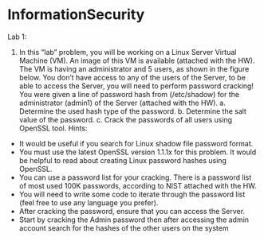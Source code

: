 # InformationSecurity

Lab 1:
1. In this “lab” problem, you will be working on a Linux Server Virtual Machine (VM). An image of this VM is available (attached with the HW). The VM is having an administrator and 5 users, as shown in the figure below. You don’t have access to any of the users of the Server, to be able to access the Server, you will need to perform password cracking! You were given a line of password hash from (/etc/shadow) for the administrator (admin1) of the Server (attached with the HW).
a. Determine the used hash type of the password.
b. Determine the salt value of the password.
c. Crack the passwords of all users using OpenSSL tool.
Hints:
- It would be useful if you search for Linux shadow file password format.
- You must use the latest OpenSSL version 1.1.1x for this problem. It would be helpful to read about creating Linux password hashes using OpenSSL.
- You can use a password list for your cracking. There is a password list of most used 100K passwords, according to NIST attached with the HW.
- You will need to write some code to iterate through the password list (feel free to use any language you prefer).
- After cracking the password, ensure that you can access the Server.
- Start by cracking the Admin password then after accessing the admin account search for the hashes of the other users on the system
